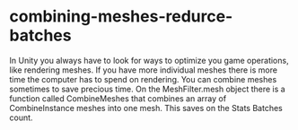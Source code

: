 # combining-meshes-redurce-batches
In Unity you always have to look for ways to optimize you game operations, like rendering meshes.  If you have more individual meshes there is more time the computer has to spend on rendering. You can combine meshes sometimes to save precious time. On the MeshFilter.mesh object there is a function called CombineMeshes that combines an array of CombineInstance meshes into one mesh. This saves on the Stats Batches count.
